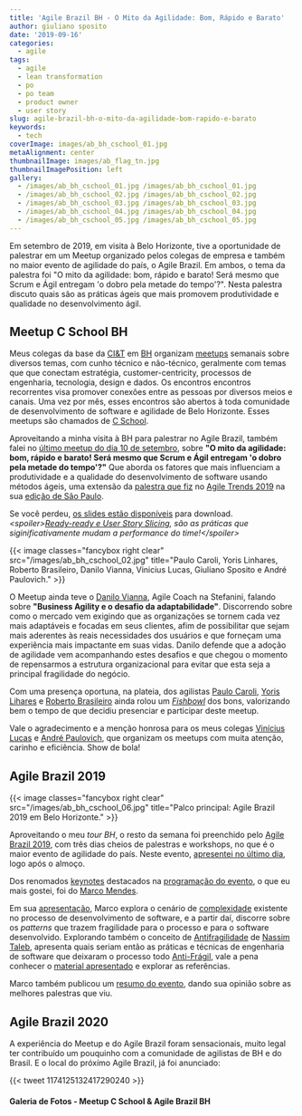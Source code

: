 ```yaml
---
title: 'Agile Brazil BH - O Mito da Agilidade: Bom, Rápido e Barato'
author: giuliano sposito
date: '2019-09-16'
categories:
  - agile
tags:
  - agile
  - lean transformation
  - po
  - po team
  - product owner
  - user story
slug: agile-brazil-bh-o-mito-da-agilidade-bom-rapido-e-barato
keywords:
  - tech
coverImage: images/ab_bh_cschool_01.jpg
metaAlignment: center
thumbnailImage: images/ab_flag_tn.jpg
thumbnailImagePosition: left
gallery:
  - /images/ab_bh_cschool_01.jpg /images/ab_bh_cschool_01.jpg
  - /images/ab_bh_cschool_02.jpg /images/ab_bh_cschool_02.jpg
  - /images/ab_bh_cschool_03.jpg /images/ab_bh_cschool_03.jpg
  - /images/ab_bh_cschool_04.jpg /images/ab_bh_cschool_04.jpg
  - /images/ab_bh_cschool_05.jpg /images/ab_bh_cschool_05.jpg
---
```


Em setembro de 2019, em visita à Belo Horizonte, tive a oportunidade de palestrar em um Meetup organizado pelos colegas de empresa e também no maior evento de agilidade do país, o Agile Brazil. Em ambos, o tema da palestra foi "O mito da agilidade: bom, rápido e barato! Será mesmo que Scrum e Ágil entregam 'o dobro pela metade do tempo'?". Nesta palestra discuto quais são as práticas ágeis que mais promovem produtividade e qualidade no desenvolvimento ágil.

<!--more-->

## Meetup C School BH

Meus colegas da base da [CI&T](https://br.ciandt.com/) em  [BH](https://br.ciandt.com/CIANDT-em-Belo-Horizonte) organizam [meetups](https://www.meetup.com/pt-BR/) semanais sobre diversos temas, com cunho técnico e não-técnico, geralmente com temas que que conectam estratégia, customer-centricity, processos de engenharia, tecnologia, design e dados. Os encontros encontros recorrentes visa promover conexões entre as pessoas por diversos meios e canais. Uma vez por mês, esses encontros são abertos à toda comunidade de desenvolvimento de software e agilidade de Belo Horizonte. Esses meetups são chamados de [C School](https://www.meetup.com/pt-BR/ciandt/).


Aproveitando a minha visita à BH para palestrar no Agile Brazil, também falei no [último meetup do dia 10 de setembro](https://www.meetup.com/pt-BR/ciandt/events/264528249/), sobre **"O mito da agilidade: bom, rápido e barato! Será mesmo que Scrum e Ágil entregam 'o dobro pela metade do tempo'?"** Que aborda os fatores que mais influenciam a produtividade e a qualidade do desenvolvimento de software usando métodos ágeis, uma extensão da [palestra que fiz](/2019/04/agile-trends-ready-ready-po-team-heijunka/) no [Agile Trends 2019](http://agiletrendsbr.com) na sua [edição de São Paulo](http://agiletrendsbr.com/programacao-agiletrends-2019/).

Se você perdeu, [os slides estão disponíveis](https://eventmobi-files.s3.amazonaws.com/events/37810/7372856d-def6-46fd-8632-794768f2b08e) para download. *&lt;spoiler&gt;[Ready-ready e User Story Slicing](/2019/01/slicing-and-dicing-agile-user-stories/), são as práticas que siginificativamente mudam a performance do time!&lt;/spoiler&gt;*

<p></p>


{{< image classes="fancybox right clear" src="/images/ab_bh_cschool_02.jpg" title="Paulo Caroli, Yoris Linhares, Roberto Brasileiro, Danilo Vianna, Vinicius Lucas, Giuliano Sposito e André Paulovich." >}}

<p></p>

O Meetup ainda teve o [Danilo Vianna](https://www.linkedin.com/in/danilovianna/), Agile Coach na Stefanini, falando sobre **"Business Agility e o desafio da adaptabilidade"**. Discorrendo sobre como o mercado vem exigindo que as organizações se tornem cada vez mais adaptáveis e focadas em seus clientes, afim de possibilitar que sejam mais aderentes às reais necessidades dos usuários e que forneçam uma experiência mais impactante em suas vidas. Danilo defende que a adoção de agilidade vem acompanhando estes desafios e que chegou o momento de repensarmos a estrutura organizacional para evitar que esta seja a principal fragilidade do negócio. 

Com uma presença oportuna, na plateia, dos agilistas [Paulo Caroli](https://www.linkedin.com/in/paulocaroli/), [Yoris Lihares](https://www.linkedin.com/in/yorisls/) e [Roberto Brasileiro](https://www.linkedin.com/in/robertobrasileiro/) ainda rolou um _[Fishbowl](http://agiletrendsbr.com/fishbowls/)_ dos bons, valorizando bem o tempo de que decidiu presenciar e participar deste meetup.

Vale o agradecimento e a menção honrosa para os meus colegas [Vinícius Lucas](https://www.linkedin.com/in/viniciuslucas/) e [André Paulovich](https://www.linkedin.com/in/andrepaulovich/), que organizam os meetups com muita atenção, carinho e eficiência. Show de bola!

## Agile Brazil 2019

<p></p>


{{< image classes="fancybox right clear" src="/images/ab_bh_cschool_06.jpg" title="Palco principal: Agile Brazil 2019 em Belo Horizonte." >}}

<p></p>

Aproveitando o meu _tour BH_, o resto da semana foi preenchido pelo [Agile Brazil 2019](https://www.agilebrazil.com/2019/), com três dias cheios de palestras e workshops, no que é o maior evento de agilidade do país. Neste evento, [apresentei no último dia](https://eventmobi.com/agilebrazil2019/people/bfe53b20-cf18-4e43-97ee-5822f2a64ffb/a9cb3cc3-eb46-4427-9ef5-554186bd0808), logo após o almoço. 

Dos renomados [keynotes](https://www.agilebrazil.com/2019/) destacados na [programação do evento](https://eventmobi.com/agilebrazil2019/), o que eu mais gostei, foi do [Marco Mendes](https://www.linkedin.com/in/marcomendes/).

Em sua [apresentação](https://eventmobi-files.s3.amazonaws.com/events/37810/8d18d7cd-b42b-4d36-a680-8af6b9f3c728), Marco explora o cenário de [complexidade](https://en.wikipedia.org/wiki/Cynefin_framework) existente no processo de desenvolvimento de software, e a partir daí, discorre sobre os *patterns* que trazem fragilidade para o processo e para o software desenvolvido. Explorando também o conceito de [Antifragilidade](https://www.amazon.com.br/Antifr%C3%A1gil-Coisas-que-beneficiam-caos/dp/8576846136) de [Nassim Taleb](https://pt.wikipedia.org/wiki/Nassim_Nicholas_Taleb), apresenta quais seriam então as práticas e técnicas de engenharia de software que deixaram o processo todo [Anti-Frágil](https://en.wikipedia.org/wiki/Antifragility), vale a pena conhecer o [material apresentado](https://eventmobi-files.s3.amazonaws.com/events/37810/8d18d7cd-b42b-4d36-a680-8af6b9f3c728) e explorar as referências. 

Marco também publicou um [resumo do evento](https://medium.com/@marco_s_mendes/agile-brazil-2019-o-bom-o-mau-e-o-feio-2509b66f05e6), dando sua opinião sobre as melhores palestras que viu.

## Agile Brazil 2020

A experiência do Meetup e do Agile Brazil foram sensacionais, muito legal ter contribuído um pouquinho com a comunidade de agilistas de BH e do Brasil. E o local do próxímo Agile Brazil, já foi anunciado: 

{{< tweet 1174125132417290240 >}}

#### Galeria de Fotos - Meetup C School & Agile Brazil BH

<p></p>


